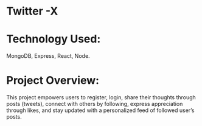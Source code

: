 # Twitter -X
# Technology Used:
MongoDB, Express, React, Node.
# Project Overview:
This project empowers users to register, login,
share their thoughts through posts (tweets), connect with others by
following, express appreciation through likes, and stay updated
with a personalized feed of followed user’s posts.


